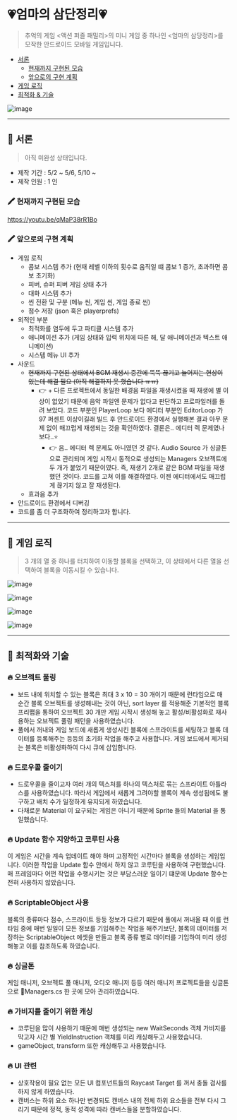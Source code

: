 # 💗엄마의 삼단정리💗
> 추억의 게임 &lt;액션 퍼즐 패밀리>의 미니 게임 중 하나인 &lt;엄마의 삼당정리>를 모작한 안드로이드 모바일 게임입니다. 

- [서론](#-서론)
  - [현재까지 구현된 모습](#-현재까지-구현된-모습)
  - [앞으로의 구현 계획](#-앞으로의-구현-계획)
- [게임 로직](#-게임-로직)
- [최적화 & 기술](#-최적화와-기술)


![image](https://user-images.githubusercontent.com/42318591/117399805-4fffe100-af3c-11eb-8b68-f712c2314d69.png)

---

## 📌 서론

> 아직 미완성 상태입니다. 

- 제작 기간 : 5/2 ~ 5/6, 5/10 ~
- 제작 인원 : 1 인 

### 🖍 현재까지 구현된 모습

<https://youtu.be/qMaP38rR1Bo>

### 🖍 앞으로의 구현 계획

- 게임 로직
  - 콤보 시스템 추가 (현재 레벨 이하의 횟수로 움직일 떄 콤보 1 증가, 초과하면 콤보 초기화)
  - 피버, 슈퍼 피버 게임 상태 추가 
  - 대화 시스템 추가
  - 씬 전환 및 구분 (메뉴 씬, 게임 씬, 게임 종료 씬) 
  - 점수 저장 (json 혹은 playerprefs)
- 외적인 부분
  - 최적화를 염두에 두고 파티클 시스템 추가
  - 애니메이션 추가 (게임 상태와 입력 위치에 따른 해, 달 애니메이션과 텍스트 애니메이션)
  - 시스템 메뉴 UI 추가
- 사운드 
  - ~~현재까지 구현된 상태에서 BGM 재생시 중간에 뚝뚝 끊기고 늘어지는 현상이 있는데 해결 필요 (아직 해결하지 못 했습니다 ㅠㅠ)~~ 
    - 👉 + 다른 프로젝트에서 동일한 배경음 파일을 재생시켰을 때 재생에 별 이상이 없었기 때문에 음악 파일엔 문제가 없다고 판단하고 프로파일러를 돌려 보았다. 코드 부분인 PlayerLoop 보다 에디터 부분인 EditorLoop 가 97 퍼센트 이상이길래 빌드 후 안드로이드 환경에서 실행해본 결과 아무 문제 없이 매끄럽게 재생되는 것을 확인하였다. 결론은.. 에디터 렉 문제였나 보다..⭐
      - 👉 음.. 에디터 렉 문제도 아니였던 것 같다. Audio Source 가 싱글톤으로 관리되며 게임 시작시 동적으로 생성되는 Managers 오브젝트에 두 개가 붙었기 때문이였다. 즉, 재생기 2개로 같은 BGM 파일을 재생했던 것이다. 코드를 고쳐 이를 해결하였다. 이젠 에디터에서도 매끄럽게 끊기지 않고 잘 재생된다.
  - 효과음 추가
- 안드로이드 환경에서 디버깅 
- 코드를 좀 더 구조화하여 정리하고자 합니다. 

---

## 📌 게임 로직 

> 3 개의 열 중 하나를 터치하여 이동할 블록을 선택하고, 이 상태에서 다른 열을 선택하여 블록을 이동시킬 수 있습니다.

![image](https://user-images.githubusercontent.com/42318591/117399678-0b744580-af3c-11eb-9271-6a67674dd886.png)

![image](https://user-images.githubusercontent.com/42318591/117399365-62c5e600-af3b-11eb-90c2-addd35e3c19e.png)

![image](https://user-images.githubusercontent.com/42318591/117399388-6a858a80-af3b-11eb-9aae-5d83225bab83.png)

![image](https://user-images.githubusercontent.com/42318591/117399833-5db56680-af3c-11eb-822c-d6b13866ba25.png)

---

## 📌 최적화와 기술

### 🔥 오브젝트 풀링

- 보드 내에 위치할 수 있는 블록은 최대 3 x 10 = 30 개이기 때문에 런타임으로 매 순간 블록 오브젝트를 생성해내는 것이 아닌, sort layer 를 적용해준 기본적인 블록 프리팹을 통하여 오브젝트 30 개만 게임 시작시 생성해 놓고 활성/비활성화로 재사용하는 오브젝트 풀링 패턴을 사용하였습니다.  
- 풀에서 꺼내와 게임 보드에 새롭게 생성시킨 블록에 스프라이트를 세팅하고 블록 데이터를 등록해주는 등등의 초기화 작업을 해주고 사용합니다. 게임 보드에서 제거되는 블록은 비활성화하여 다시 큐에 삽입합니다.

### 🔥 드로우콜 줄이기

- 드로우콜을 줄이고자 여러 개의 텍스처를 하나의 텍스처로 묶는 스프라이트 아틀라스를 사용하였습니다. 따라서 게임에서 새롭게 그려야할 블록이 계속 생성됨에도 불구하고 배치 수가 일정하게 유지되게 하였습니다.
- 다채로운 Material 이 요구되는 게임은 아니기 때문에 Sprite 들의 Material 을 통일했습니다.

### 🔥 Update 함수 지양하고 코루틴 사용

이 게임은 시간을 계속 업데이트 해야 하며 고정적인 시간마다 블록을 생성하는 게임입니다. 이러한 작업을 Update 함수 안에서 하지 않고 코루틴을 사용하여 구현했습니다. 매 프레임마다 어떤 작업을 수행시키는 것은 부담스러운 일이기 떄문에 Update 함수는 전혀 사용하지 않았습니다.

### 🔥 ScriptableObject 사용

블록의 종류마다 점수, 스프라이트 등등 정보가 다르기 때문에 풀에서 꺼내올 때 이를 런타임 중에 매번 일일이 모든 정보를 기입해주는 작업을 해주기보단, 블록의 데이터를 저장하는 ScriptableObject 에셋을 만들고 블록 종류 별로 데이터를 기입하여 미리 생성해놓고 이를 참조하도록 하였습니다.

### 🔥 싱글톤

게임 매니저, 오브젝트 풀 매니저, 오디오 매니저 등등 여러 매니저 프로젝트들을 싱글톤으로 📜Managers.cs 한 곳에 모아 관리하였습니다. 

### 🔥 가비지를 줄이기 위한 캐싱

- 코루틴을 많이 사용하기 때문에 매번 생성되는 new WaitSeconds 객체 가비지를 막고자 시간 별 YieldInstruction 객체를 미리 캐싱해두고 사용했습니다.
- gameObject, transform 또한 캐싱해두고 사용했습니다. 

### 🔥 UI 관련

- 상호작용이 필요 없는 모든 UI 컴포넌트들의 Raycast Target 를 꺼서 충돌 검사를 하지 않게 하였습니다.
- 캔버스는 하위 요소 하나만 변경되도 캔버스 내의 전체 하위 요소들을 전부 다시 그리기 때문에 정적, 동적 성격에 따라 캔버스들을 분할하였습니다.


